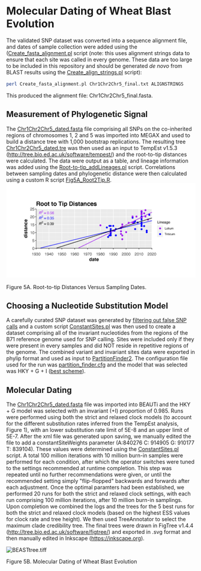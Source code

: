 # Molecular Dating of Wheat Blast Evolution
The validated SNP dataset was converted into a sequence alignment file, and dates of sample collection were added using the ([Create_fasta_alignment.pl](/Fig5/scripts/Create_fasta_alignment.pl) script (note: this uses alignment strings data to ensure that each site was called in every genome. These data are too large to be included in this repository and should be generated *de novo* from BLAST results using the [Create_align_strings.pl](/scripts/Create_align_strings.pl) script):
```bash
perl Create_fasta_alignment.pl Chr1Chr2Chr5_final.txt ALIGNSTRINGS
```
This produced the alignment file: Chr1Chr2Chr5_final.fasta.

## Measurement of Phylogenetic Signal
The [Chr1Chr2Chr5_dated.fasta](/Fig5/data/Chr1Chr2Chr5_dated.fasta) file comprising all SNPs on the co-inherited regions of chromosomes 1, 2 and 5 was imported into MEGAX and used to build a distance tree with 1,000 bootstrap replications. The resulting tree [Chr1Chr2Chr5_dated.tre](/Fig5/data/Chr1Chr2Chr5_dated.tre) was then used as an input to TempEst v1.5.3 (http://tree.bio.ed.ac.uk/software/tempest/) and the root-to-tip distances were calculated. The data were output as a table, and lineage information was added using the [Root-to-tip_addLineages.pl](/Fig5/scripts/Root-to-tip_addLineages.pl) script. Correlations between sampling dates and phylogenetic distance were then calculated using a custom R script [Fig5A_Root2Tip.R](/Fig5/scripts/Fig5A_Root2Tip.R). 
![Root2Tip.tiff](/Fig5/Root2Tip.tiff)

Figure 5A. Root-to-tip Distances Versus Sampling Dates.
## Choosing a Nucleotide Substitution Model
A carefully curated SNP dataset was generated by [filtering out false SNP calls](Variant-Calling.md##filtering-to-remove-false-snp-calls) and a custom script [ConstantSites.pl](/Fig5/scripts/ConstantSites.pl) was then used to create a dataset comprising all of the invariant nucleotides from the regions of the B71 reference genome used for SNP calling. Sites were included only if they were present in every samples and did NOT reside in repetitive regions of the genome. The combined variant and invariant sites data were exported in phylip format and used as input to [PartitionFinder2](https://github.com/brettc/partitionfinder). The configuration file used for the run was [partition_finder.cfg](/Fig5/data/partition_finder.cfg) and the model that was selected was HKY + G + I ([best scheme](/Fig5/data/best_scheme.txt)).
## Molecular Dating
The [Chr1Chr2Chr5_dated.fasta](/Fig5/data/Chr1Chr2Chr5_dated.fasta) file was imported into BEAUTi and the HKY + G model was selected with an invariant (+I) proportion of 0.985. Runs were performed using both the strict and relaxed clock models (to account for the different substitution rates inferred from the TempEst analysis, Figure 1), with an lower substitution rate limit of 5E-8 and an upper limit of 5E-7. After the xml file was generated upon saving, we manually edited the file to add a constantSiteWeights parameter (A:840276 C: 914905 G: 910177 T: 839104). These values were determined using the [ConstantSites.pl](Fig5/scripts/ConstantSites.pl) script. A total 100 million iterations with 10 million burn-in samples were performed for each condition, after which the operator switches were tuned to the settings recommended at runtime completion. This step was repeated until no further recommendations were given, or until the recommended setting simply "flip-flopped" backwards and forwards after each adjustment. Once the optimal paramters had been established, we performed 20 runs for both the strict and relaxed clock settings, with each run comprising 100 million iterations, after 10 million burn-in samplings. Upon completion we combined the logs and the trees for the 5 best runs for both the strict and relaxed clock models (based on the highest ESS values for clock rate and tree height). We then used TreeAnnotator to select the maximum clade credibility tree. The final trees were drawn in FigTree v1.4.4 (http://tree.bio.ed.ac.uk/software/figtree/) and exported in .svg format and then manually edited in Inkscape (https://inkscape.org).

![BEASTtree.tiff](/Fig5/BEASTtree.tiff)

Figure 5B. Molecular Dating of Wheat Blast Evolution
